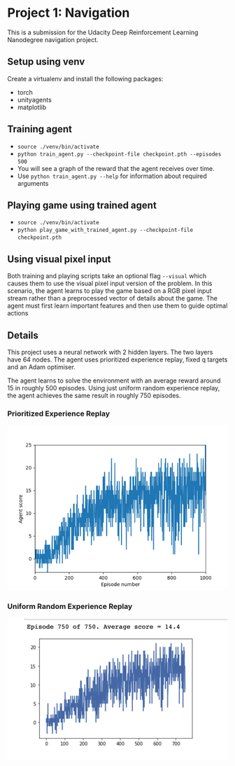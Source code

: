 # Project 1: Navigation
This is a submission for the Udacity Deep Reinforcement Learning Nanodegree navigation project.

## Setup using venv
Create a virtualenv and install the following packages:
 - torch
 - unityagents
 - matplotlib
 
## Training agent
 - `source ./venv/bin/activate`
 - `python train_agent.py --checkpoint-file checkpoint.pth --episodes 500`
 - You will see a graph of the reward that the agent receives over time.
 - Use `python train_agent.py --help` for information about required arguments

## Playing game using trained agent
 - `source ./venv/bin/activate`
 - `python play_game_with_trained_agent.py --checkpoint-file checkpoint.pth`

## Using visual pixel input
Both training and playing scripts take an optional flag `--visual` which causes them to use the visual pixel input version of the problem.
In this scenario, the agent learns to play the game based on a RGB pixel input stream rather than a preprocessed vector of details about the game.
The agent must first learn important features and then use them to guide optimal actions

## Details
This project uses a neural network with 2 hidden layers. 
The two layers have 64 nodes.
The agent uses prioritized experience replay, fixed q targets and an Adam optimiser.

The agent learns to solve the environment with an average reward around 15 in roughly 500 episodes.
Using just uniform random experience replay, the agent achieves the same result in roughly 750 episodes. 

### Prioritized Experience Replay
![Prioritized experience replay](./img/Prioritized%20Experience%20Replay%201000%20eps.png)

### Uniform Random Experience Replay
![Prioritized experience replay](./img/Experience%20Replay%20750%20eps.png)